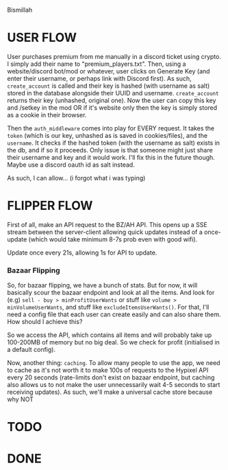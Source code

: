 Bismillah

# USER FLOW

User purchases premium from me manually in a discord ticket using crypto. I simply add their name to "premium_players.txt".
Then, using a website/discord bot/mod or whatever, user clicks on Generate Key (and enter their username, or perhaps link with Discord first).
As such, `create_account` is called and their key is hashed (with username as salt) stored in the database alongside their UUID and username. 
`create_account` returns their key (unhashed, original one). Now the user can copy this key and /setkey in the mod OR if it's
website only then the key is simply stored as a cookie in their browser.

Then the `auth_middleware` comes into play for EVERY request. It takes the `token` (which is our key, unhashed as is saved in cookies/files),
and the `username`. It checks if the hashed token (with the username as salt) exists in the db, and if so it proceeds. Only issue is that
someone might just share their username and key and it would work. I'll fix this in the future though. Maybe use a discord oauth id as salt instead.

As such, I can allow... (i forgot what i was typing)
# FLIPPER FLOW

First of all, make an API request to the BZ/AH API. This opens up a SSE stream between the server-client allowing quick updates
instead of a once-update (which would take minimum 8-7s prob even with good wifi).

Update once every 21s, allowing 1s for API to update.
### Bazaar Flipping

So, for bazaar flipping, we have a bunch of stats. But for now, it will basically scour the bazaar endpoint and look at all the items. 
And look for (e.g) `sell - buy > minProfitUserWants` or stuff like `volume > minVolumeUserWants`, and stuff like `excludeItemsUserWants()`. For that,
I'll need a config file that each user can create easily and can also share them. How should I achieve this?

So we access the API, which contains all items and will probably take up 100-200MB of memory but no big deal. So we check for
profit (initialised in a default config).

Now, another thing: `caching`. To allow many people to use the app, we need to cache as it's not worth it to make 100s of 
requests to the Hypixel API every 20 seconds (rate-limits don't exist on bazaar endpoint, but caching also allows us to not
make the user unnecessarily wait 4-5 seconds to start receiving updates). As such, we'll make a universal cache store because
why NOT 

# TODO


# DONE